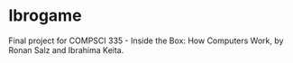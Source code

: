 # Ibrogame
Final project for COMPSCI 335 - Inside the Box: How Computers Work, by Ronan Salz and Ibrahima Keita.
